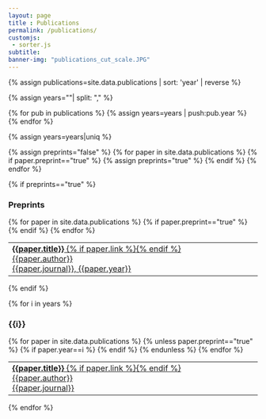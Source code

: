 ```yaml
--- 
layout: page
title : Publications 
permalink: /publications/
customjs:
 - sorter.js
subtitle:
banner-img: "publications_cut_scale.JPG"
---
```

<head>
<link rel="stylesheet" href="https://cdnjs.cloudflare.com/ajax/libs/font-awesome/4.7.0/css/font-awesome.min.css">
</head>

{% assign publications=site.data.publications | sort: 'year' | reverse %}

{% assign years=""| split: "," %}

{% for pub in publications %}
{% assign years=years | push:pub.year %}
{% endfor %}

{% assign years=years|uniq %}

{% assign preprints="false" %}
{% for paper in site.data.publications %}
    {% if paper.preprint=="true" %}
        {% assign preprints="true" %}
    {% endif %}
{% endfor %}

{% if preprints=="true" %}
<h3>Preprints</h3>
<table class="publications">
{% for paper in site.data.publications %}
{% if paper.preprint=="true" %}
	<tr><td width="100%"> <a class="paperlink" target="_blank" href="{{paper.link}}"><b>{{paper.title}}</b> {% if paper.link %}<i class="fa fa-file-pdf-o"></i>{% endif %}<br>{{paper.author}} <br> {{paper.journal}}, {{paper.year}}</a></td><td></td></tr>
{% endif %}
{% endfor %}
</table>
{% endif %}

{% for i in years %}
<h3>{{i}}</h3>
<table class="publications">
{% for paper in site.data.publications %}
{% unless paper.preprint=="true" %}
{% if paper.year==i %}
	<tr><td width="100%"> <a class="paperlink" target="_blank" href="{{paper.link}}"><b>{{paper.title}}</b> {% if paper.link %}<i class="fa fa-file-pdf-o"></i>{% endif %}<br>{{paper.author}} <br> {{paper.journal}}</a></td><td></td></tr>
{% endif %}
{% endunless %}
{% endfor %}
</table>
{% endfor %}


